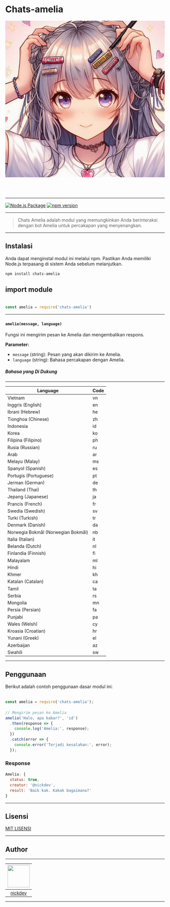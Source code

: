 # Chats-amelia


![nickdev](img/nickdev2.jpg)

<br><br>

---

[![Node.js Package](https://github.com/srart24/chats-simsimi/actions/workflows/npm-publish.yml/badge.svg)](https://github.com/srart24/chats-simsimi/actions/workflows/npm-publish.yml)
[![npm version](https://badge.fury.io/js/chats-simsimi.svg)](https://www.npmjs.com/package/chats-simsimi)

---

> Chats Amelia adalah modul yang memungkinkan Anda berinteraksi dengan bot Amelia untuk percakapan yang menyenangkan.

---

## Instalasi

Anda dapat menginstal modul ini melalui npm. Pastikan Anda memiliki Node.js terpasang di sistem Anda sebelum melanjutkan.

```bash
npm install chats-amelia

```

## import module
``` js

const amelia = require('chats-amelia')

```

---

#### `amelia(message, language)`

Fungsi ini mengirim pesan ke Amelia dan mengembalikan respons.

**Parameter:**

- `message` (string): Pesan yang akan dikirim ke Amelia.
- `language` (string): Bahasa percakapan dengan Amelia. 



##### Bahasa yang Di Dukung

---

| Language                   | Code  |
|-------------------------|-------|
| Vietnam           | vn    |
| Inggris (English) | en    |
| Ibrani (Hebrew)   | he    |
| Tionghoa (Chinese)| zh    |
| Indonesia         | id    |
| Korea             | ko    |
| Filipina (Filipino)| ph   |
| Rusia (Russian)   | ru    |
| Arab              | ar    |
| Melayu (Malay)    | ms    |
| Spanyol (Spanish) | es    |
| Portugis (Portuguese) | pt |
| Jerman (German)   | de    |
| Thailand (Thai)   | th    |
| Jepang (Japanese) | ja    |
| Prancis (French)  | fr    |
| Swedia (Swedish)  | sv    |
| Turki (Turkish)   | tr    |
| Denmark (Danish)  | da    |
| Norwegia Bokmål (Norwegian Bokmål) | nb |
| Italia (Italian)  | it    |
| Belanda (Dutch)   | nl    |
| Finlandia (Finnish) | fi   |
| Malayalam         | ml    |
| Hindi             | hi    |
| Khmer             | kh    |
| Katalan (Catalan) | ca    |
| Tamil             | ta    |
| Serbia            | rs    |
| Mongolia          | mn    |
| Persia (Persian)  | fa    |
| Punjabi           | pa    |
| Wales (Welsh)     | cy    |
| Kroasia (Croatian)| hr    |
| Yunani (Greek)    | el    |
| Azerbaijan        | az    |
| Swahili           | sw    |

---

## Penggunaan

Berikut adalah contoh penggunaan dasar modul ini:

``` js

const amelia = require('chats-amelia');

// Mengirim pesan ke Amelia
amelia('Halo, apa kabar?', 'id')
  .then(response => {
    console.log('Amelia:', response);
  })
  .catch(error => {
    console.error('Terjadi kesalahan:', error);
  });

```

### Response
``` js
Amelia: {
  status: true,
  creator: '@nickdev',
  result: 'Baik kak. Kakak bagaimana?'
}
```

---


## Lisensi

 [MIT LISENSI](LICENSE)


---



## Author

---

| <img src="https://telegra.ph/file/82755be5642a0a6854d0e.jpg" width="70" height="70"> |
| :---: |
| [nickdev](https://instagram.com/ghostsecr) |

---
